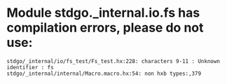 # Module stdgo._internal.io.fs has compilation errors, please do not use:
```
stdgo/_internal/io/fs_test/Fs_test.hx:228: characters 9-11 : Unknown identifier : fs
stdgo/_internal/internal/Macro.macro.hx:54: non hxb types:,379

```

